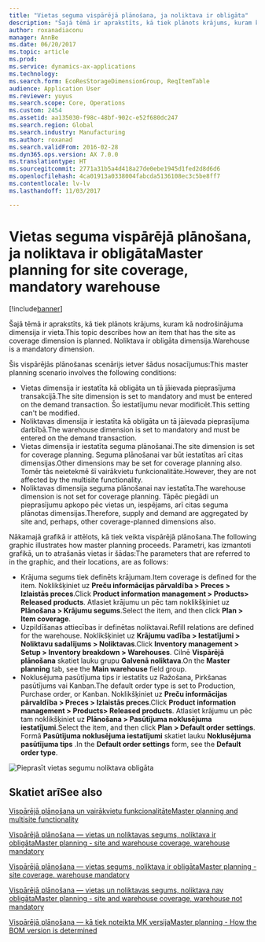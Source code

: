 ```yaml
---
title: "Vietas seguma vispārējā plānošana, ja noliktava ir obligāta"
description: "Šajā tēmā ir aprakstīts, kā tiek plānots krājums, kuram kā nodrošinājuma dimensija ir vieta. Noliktava ir obligāta dimensija."
author: roxanadiaconu
manager: AnnBe
ms.date: 06/20/2017
ms.topic: article
ms.prod: 
ms.service: dynamics-ax-applications
ms.technology: 
ms.search.form: EcoResStorageDimensionGroup, ReqItemTable
audience: Application User
ms.reviewer: yuyus
ms.search.scope: Core, Operations
ms.custom: 2454
ms.assetid: aa135030-f98c-48bf-902c-e52f680dc247
ms.search.region: Global
ms.search.industry: Manufacturing
ms.author: roxanad
ms.search.validFrom: 2016-02-28
ms.dyn365.ops.version: AX 7.0.0
ms.translationtype: HT
ms.sourcegitcommit: 2771a31b5a4d418a27de0ebe1945d1fed2d8d6d6
ms.openlocfilehash: 4ca01913a0338004fabcda5136108ec3c5be8ff7
ms.contentlocale: lv-lv
ms.lasthandoff: 11/03/2017

---
```


# <a name="master-planning-for-site-coverage-mandatory-warehouse"></a><span data-ttu-id="37bae-104">Vietas seguma vispārējā plānošana, ja noliktava ir obligāta</span><span class="sxs-lookup"><span data-stu-id="37bae-104">Master planning for site coverage, mandatory warehouse</span></span>

[!include[banner](../includes/banner.md)]


<span data-ttu-id="37bae-105">Šajā tēmā ir aprakstīts, kā tiek plānots krājums, kuram kā nodrošinājuma dimensija ir vieta.</span><span class="sxs-lookup"><span data-stu-id="37bae-105">This topic describes how an item that has the site as coverage dimension is planned.</span></span> <span data-ttu-id="37bae-106">Noliktava ir obligāta dimensija.</span><span class="sxs-lookup"><span data-stu-id="37bae-106">Warehouse is a mandatory dimension.</span></span>

<span data-ttu-id="37bae-107">Šis vispārējās plānošanas scenārijs ietver šādus nosacījumus:</span><span class="sxs-lookup"><span data-stu-id="37bae-107">This master planning scenario involves the following conditions:</span></span>

-   <span data-ttu-id="37bae-108">Vietas dimensija ir iestatīta kā obligāta un tā jāievada pieprasījuma transakcijā.</span><span class="sxs-lookup"><span data-stu-id="37bae-108">The site dimension is set to mandatory and must be entered on the demand transaction.</span></span> <span data-ttu-id="37bae-109">Šo iestatījumu nevar modificēt.</span><span class="sxs-lookup"><span data-stu-id="37bae-109">This setting can't be modified.</span></span>
-   <span data-ttu-id="37bae-110">Noliktavas dimensija ir iestatīta kā obligāta un tā jāievada pieprasījuma darbībā.</span><span class="sxs-lookup"><span data-stu-id="37bae-110">The warehouse dimension is set to mandatory and must be entered on the demand transaction.</span></span>
-   <span data-ttu-id="37bae-111">Vietas dimensija ir iestatīta seguma plānošanai.</span><span class="sxs-lookup"><span data-stu-id="37bae-111">The site dimension is set for coverage planning.</span></span> <span data-ttu-id="37bae-112">Seguma plānošanai var būt iestatītas arī citas dimensijas.</span><span class="sxs-lookup"><span data-stu-id="37bae-112">Other dimensions may be set for coverage planning also.</span></span> <span data-ttu-id="37bae-113">Tomēr tās neietekmē šī vairākvietu funkcionalitāte.</span><span class="sxs-lookup"><span data-stu-id="37bae-113">However, they are not affected by the multisite functionality.</span></span>
-   <span data-ttu-id="37bae-114">Noliktavas dimensija seguma plānošanai nav iestatīta.</span><span class="sxs-lookup"><span data-stu-id="37bae-114">The warehouse dimension is not set for coverage planning.</span></span> <span data-ttu-id="37bae-115">Tāpēc piegādi un pieprasījumu apkopo pēc vietas un, iespējams, arī citas seguma plānotas dimensijas.</span><span class="sxs-lookup"><span data-stu-id="37bae-115">Therefore, supply and demand are aggregated by site and, perhaps, other coverage-planned dimensions also.</span></span>

<span data-ttu-id="37bae-116">Nākamajā grafikā ir attēlots, kā tiek veikta vispārējā plānošana.</span><span class="sxs-lookup"><span data-stu-id="37bae-116">The following graphic illustrates how master planning proceeds.</span></span> <span data-ttu-id="37bae-117">Parametri, kas izmantoti grafikā, un to atrašanās vietas ir šādas:</span><span class="sxs-lookup"><span data-stu-id="37bae-117">The parameters that are referred to in the graphic, and their locations, are as follows:</span></span>
-   <span data-ttu-id="37bae-118">Krājuma segums tiek definēts krājumam.</span><span class="sxs-lookup"><span data-stu-id="37bae-118">Item coverage is defined for the item.</span></span> <span data-ttu-id="37bae-119">Noklikšķiniet uz **Preču informācijas pārvaldība &gt; Preces &gt; Izlaistās preces**.</span><span class="sxs-lookup"><span data-stu-id="37bae-119">Click **Product information management &gt; Products&gt; Released products**.</span></span> <span data-ttu-id="37bae-120">Atlasiet krājumu un pēc tam noklikšķiniet uz **Plānošana &gt; Krājumu segums**.</span><span class="sxs-lookup"><span data-stu-id="37bae-120">Select the item, and then click **Plan &gt; Item coverage**.</span></span>
-   <span data-ttu-id="37bae-121">Uzpildīšanas attiecības ir definētas noliktavai.</span><span class="sxs-lookup"><span data-stu-id="37bae-121">Refill relations are defined for the warehouse.</span></span> <span data-ttu-id="37bae-122">Noklikšķiniet uz **Krājumu vadība &gt; Iestatījumi &gt; Noliktavu sadalījums &gt; Noliktavas**.</span><span class="sxs-lookup"><span data-stu-id="37bae-122">Click **Inventory management &gt; Setup &gt; Inventory breakdown &gt; Warehouses**.</span></span> <span data-ttu-id="37bae-123">Cilnē **Vispārējā plānošana** skatiet lauku grupu **Galvenā noliktava**.</span><span class="sxs-lookup"><span data-stu-id="37bae-123">On the **Master planning** tab, see the **Main warehouse** field group.</span></span>
-   <span data-ttu-id="37bae-124">Noklusējuma pasūtījuma tips ir iestatīts uz Ražošana, Pirkšanas pasūtījums vai Kanban.</span><span class="sxs-lookup"><span data-stu-id="37bae-124">The default order type is set to Production, Purchase order, or Kanban.</span></span> <span data-ttu-id="37bae-125">Noklikšķiniet uz **Preču informācijas pārvaldība &gt; Preces &gt; Izlaistās preces**.</span><span class="sxs-lookup"><span data-stu-id="37bae-125">Click **Product information management &gt; Products&gt; Released products**.</span></span> <span data-ttu-id="37bae-126">Atlasiet krājumu un pēc tam noklikšķiniet uz **Plānošana &gt; Pasūtījuma noklusējuma iestatījumi**.</span><span class="sxs-lookup"><span data-stu-id="37bae-126">Select the item, and then click **Plan &gt; Default order settings**.</span></span> <span data-ttu-id="37bae-127">Formā **Pasūtījuma noklusējuma iestatījumi** skatiet lauku **Noklusējuma pasūtījuma tips** .</span><span class="sxs-lookup"><span data-stu-id="37bae-127">In the **Default order settings** form, see the **Default order type**.</span></span>

![Pieprasīt vietas segumu noliktava obligāta](./media/multisitedemandexplosionscenarioforsitecoveragewarehousemandatory.jpg)



<a name="see-also"></a><span data-ttu-id="37bae-129">Skatiet arī</span><span class="sxs-lookup"><span data-stu-id="37bae-129">See also</span></span>
--------

[<span data-ttu-id="37bae-130">Vispārējā plānošana un vairākvietu funkcionalitāte</span><span class="sxs-lookup"><span data-stu-id="37bae-130">Master planning and multisite functionality</span></span>](master-plan-multisite-functionality.md)

[<span data-ttu-id="37bae-131">Vispārējā plānošana — vietas un noliktavas segums, noliktava ir obligāta</span><span class="sxs-lookup"><span data-stu-id="37bae-131">Master planning - site and warehouse coverage, warehouse mandatory</span></span>](master-plan-site-warehouse-coverage-warehouse-mandatory.md)

[<span data-ttu-id="37bae-132">Vispārējā plānošana — vietas segums, noliktava ir obligāta</span><span class="sxs-lookup"><span data-stu-id="37bae-132">Master planning - site coverage. warehouse mandatory</span></span>](master-plan-site-coverage-warehouse-mandatory.md)

[<span data-ttu-id="37bae-133">Vispārējā plānošana — vietas un noliktavas segums, noliktava nav obligāta</span><span class="sxs-lookup"><span data-stu-id="37bae-133">Master planning - site and warehouse coverage, warehouse not mandatory</span></span>](master-plan-site-warehouse-coverage-warehouse-not-mandatory.md)

[<span data-ttu-id="37bae-134">Vispārējā plānošana — kā tiek noteikta MK versija</span><span class="sxs-lookup"><span data-stu-id="37bae-134">Master planning - How the BOM version is determined</span></span>](master-plan-bom-version-determined.md)




